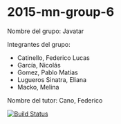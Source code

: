 # 2015-mn-group-6

Nombre del grupo: Javatar

Integrantes del grupo:
- Catinello, Federico Lucas
- García, Nicolás
- Gomez, Pablo Matias
- Lugueros Sinatra, Eliana
- Macko, Melina

Nombre del tutor: Cano, Federico

[![Build Status](https://travis-ci.com/fedecatinello/queComemos.svg?branch=master)](https://travis-ci.com/fedecatinello/queComemos)
